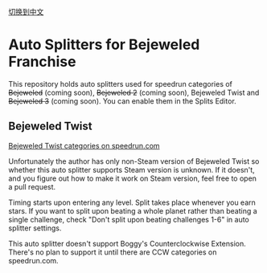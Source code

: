 [切换到中文](./readme-zh.md)

# Auto Splitters for Bejeweled Franchise

This repository holds auto splitters used for speedrun categories of ~~Bejeweled~~ (coming soon), ~~Bejeweled 2~~ (coming soon), Bejeweled Twist and ~~Bejeweled 3~~ (coming soon). You can enable them in the Splits Editor.

## Bejeweled Twist

[Bejeweled Twist categories on speedrun.com](https://www.speedrun.com/bejeweledtwist)

Unfortunately the author has only non-Steam version of Bejeweled Twist so whether this auto splitter supports Steam version is unknown. If it doesn't, and you figure out how to make it work on Steam version, feel free to open a pull request.

Timing starts upon entering any level. Split takes place whenever you earn stars. If you want to split upon beating a whole planet rather than beating a single challenge, check "Don't split upon beating challenges 1-6" in auto splitter settings.

This auto splitter doesn't support Boggy's Counterclockwise Extension. There's no plan to support it until there are CCW categories on speedrun.com.
